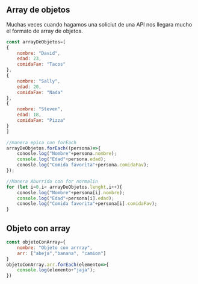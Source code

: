 
## Array de objetos
Muchas veces cuando hagamos una soliciut de una API nos llegara mucho el formato de array de objetos.

```js
const arrayDeObjetos=[
{
	nombre: "David",
	edad: 23,
	comidaFav: "Tacos"
},
{
	nombre: "Sally",
	edad: 20,
	comidaFav: "Nada"
},
{
	nombre: "Steven",
	edad: 18,
	comidaFav: "Pizza"
}
]

//manera epica con forEach
arrayDeObjetos.forEach((persona)=>{
	conosle.log("Nombre"+persona.nombre);
	console.log("Edad"+persona.edad);
	conosle.log("Comida favorita"+persona.comidaFav);
});

//Manera Aburrida con for normalin
for (let i=0,i< arrayDeObjetos.lenght,i++){
	conosle.log("Nombre"+persona[i].nombre);
	console.log("Edad"+persona[i].edad);
	conosle.log("Comida favorita"+persona[i].comidaFav);
}
```

## Objeto con array
```js
const objetoConArray={
	nombre: "Objeto con arrray",
	arr: ["abeja","banana", "camion"]
}
objetoConArray.arr.forEach(elemento=>{
	console.log(elemento+"jaja");
})

```

